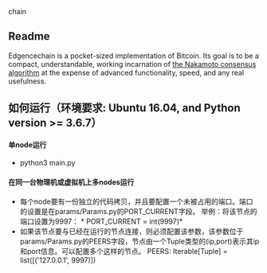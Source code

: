 chain

## Readme


Edgencechain is a pocket-sized implementation of Bitcoin. Its goal is to
be a compact, understandable, working incarnation of 
[the Nakamoto consensus algorithm](https://github.com/EdgeIntelligenceChain/Materials2Study/blob/master/%E6%AF%94%E7%89%B9%E5%B8%81%E7%99%BD%E7%9A%AE%E4%B9%A6.pdf) at the
expense of advanced functionality, speed, and any real usefulness.


## 如何运行（环境要求: Ubuntu 16.04, and Python version >= 3.6.7）

#### 单node运行

+  python3 main.py


#### 在同一台物理机或虚拟机上多nodes运行

+ 每个node要有一份独立的代码拷贝，并且要配置一个未被占用的端口。端口的设置是在params/Params.py的PORT_CURRENT字段。
  举例：将该节点的端口设置为9997： * PORT_CURRENT = int(9997)* 
+ 如果该节点要与已经在运行的节点连接，则必须配置该参数，该参数位于params/Params.py的PEERS字段，节点由一个Tuple类型的(ip,port)表示其ip和port信息。可以配置多个这样的节点。
   PEERS: Iterable[Tuple] = list([('127.0.0.1', 9997)])




